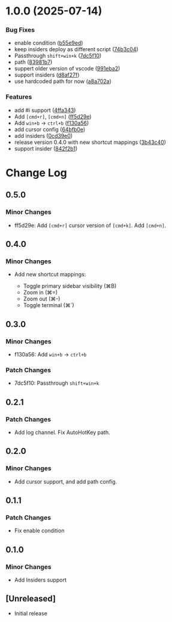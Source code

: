 # 1.0.0 (2025-07-14)


### Bug Fixes

* enable condition ([b55e9ed](https://github.com/cyberuni/vscode-mac-shortcut-mapper/commit/b55e9ed65a190ba5760951bf42c8be0d59b8a330))
* keep insiders deploy as different script ([74b3c04](https://github.com/cyberuni/vscode-mac-shortcut-mapper/commit/74b3c049cbff891d85beef386f9d196f3d9b7a5a))
* Passthrough `shift+win+k` ([7dc5f10](https://github.com/cyberuni/vscode-mac-shortcut-mapper/commit/7dc5f10e6d2668669e3540650b97dcf30f19491f))
* path ([83981b7](https://github.com/cyberuni/vscode-mac-shortcut-mapper/commit/83981b7e4a570d7c1b8fd0d0401d77da93d3b2fa))
* suppert older version of vscode ([991eba2](https://github.com/cyberuni/vscode-mac-shortcut-mapper/commit/991eba2cb06efd1785a728da964ae375f61d9478))
* support insiders ([d8af27f](https://github.com/cyberuni/vscode-mac-shortcut-mapper/commit/d8af27f667a027f036d7060d1ac76a54ed1090c5))
* use hardcoded path for now ([a8a702a](https://github.com/cyberuni/vscode-mac-shortcut-mapper/commit/a8a702a6f068f918c7a503e0f48a6033d49f33f9))


### Features

* add #i support ([4ffa343](https://github.com/cyberuni/vscode-mac-shortcut-mapper/commit/4ffa343e90f7ed2f65ffcc72968786ebb39c9d6e))
* Add `[cmd+r]`, `[cmd+n]` ([ff5d29e](https://github.com/cyberuni/vscode-mac-shortcut-mapper/commit/ff5d29e4d1308a072fab9ab261ac9e725cd191be))
* Add `win+b` -> `ctrl+b` ([f130a56](https://github.com/cyberuni/vscode-mac-shortcut-mapper/commit/f130a5632a7a05efcd029e511df0ac3d1c1c6b0f))
* add cursor config ([64bfb0e](https://github.com/cyberuni/vscode-mac-shortcut-mapper/commit/64bfb0e478e92f4810b40bfcea29d6ab1a7e6853))
* add insiders ([0cd39e0](https://github.com/cyberuni/vscode-mac-shortcut-mapper/commit/0cd39e0cc7b82dafff1db1db062cf51a229536d8))
* release version 0.4.0 with new shortcut mappings ([3b43c40](https://github.com/cyberuni/vscode-mac-shortcut-mapper/commit/3b43c40a5d233d63f230d818150f4bd83eb6920f))
* support insider ([842f2b1](https://github.com/cyberuni/vscode-mac-shortcut-mapper/commit/842f2b1ff4c0d59e5fe22c6980403cbce3189c11))

# Change Log

## 0.5.0

### Minor Changes

- ff5d29e: Add `[cmd+r]` cursor version of `[cmd+k]`.
  Add `[cmd+n]`.

## 0.4.0

### Minor Changes

- Add new shortcut mappings:

  - Toggle primary sidebar visibility (⌘B)
  - Zoom in (⌘=)
  - Zoom out (⌘-)
  - Toggle terminal (⌘`)

## 0.3.0

### Minor Changes

- f130a56: Add `win+b` -> `ctrl+b`

### Patch Changes

- 7dc5f10: Passthrough `shift+win+k`

## 0.2.1

### Patch Changes

- Add log channel.
  Fix AutoHotKey path.

## 0.2.0

### Minor Changes

- Add cursor support, and add path config.

## 0.1.1

### Patch Changes

- Fix enable condition

## 0.1.0

### Minor Changes

- Add Insiders support

## [Unreleased]

- Initial release
